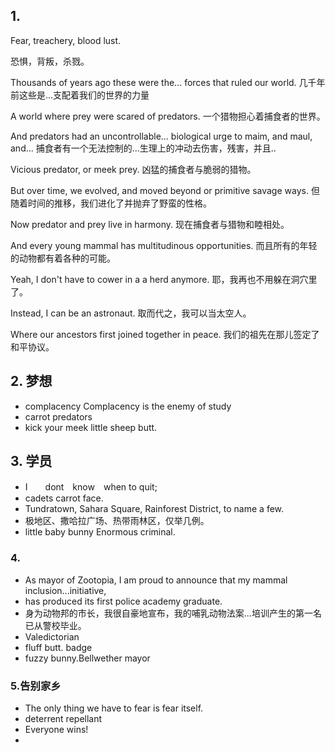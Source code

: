 ## 1.
Fear, treachery, blood lust.

恐惧，背叛，杀戮。

Thousands of years ago these were the... forces that ruled our world.
几千年前这些是...支配着我们的世界的力量

A world where prey were scared of predators.
一个猎物担心着捕食者的世界。

And predators had an uncontrollable... biological urge to maim, and maul, and...
捕食者有一个无法控制的...生理上的冲动去伤害，残害，并且..

Vicious predator, or meek prey.
凶猛的捕食者与脆弱的猎物。

But over time, we evolved, and moved beyond or primitive savage ways.
但随着时间的推移，我们进化了并抛弃了野蛮的性格。

Now predator and prey live in harmony.
现在捕食者与猎物和睦相处。

And every young mammal has multitudinous opportunities.
而且所有的年轻的动物都有着各种的可能。

Yeah, I don't have to cower in a a herd anymore.
耶，我再也不用躲在洞穴里了。

Instead, I can be an astronaut. 取而代之，我可以当太空人。

Where our ancestors first joined together in peace.
我们的祖先在那儿签定了和平协议。

## 2. 梦想
* complacency  Complacency is the enemy of study
* carrot predators
* kick your meek little sheep butt.


## 3. 学员
* I　　dont　know　when to quit;
* cadets carrot face.
*  Tundratown, Sahara Square, Rainforest District, to name a few.
* 极地区、撒哈拉广场、热带雨林区，仅举几例。
* little baby bunny Enormous criminal.

### 4.
* As mayor of Zootopia, I am proud to announce that my mammal inclusion...initiative, 
* has produced its first police academy graduate.
* 身为动物邦的市长，我很自豪地宣布，我的哺乳动物法案...培训产生的第一名已从警校毕业。
* Valedictorian
* fluff butt. badge
* fuzzy bunny.Bellwether mayor
### 5.告别家乡
* The only thing we have to fear is fear itself.
* deterrent repellant
*  Everyone wins!
* 